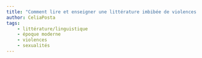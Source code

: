 ```yaml
---
title: "Comment lire et enseigner une littérature imbibée de violences sexistes et sexuelles ?"
author: CeliaPosta
tags:
    - littérature/linguistique
    - époque moderne
    - violences
    - sexualités
---
```

